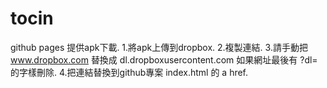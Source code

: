 # tocin

github pages 提供apk下載. 
1.將apk上傳到dropbox. 
2.複製連結. 
3.請手動把 www.dropbox.com 替換成 dl.dropboxusercontent.com 如果網址最後有 ?dl= 的字樣刪除. 
4.把連結替換到github專案 index.html 的 a href. 
